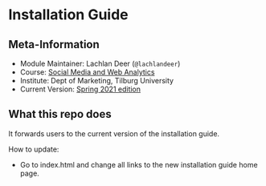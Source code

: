 # Installation Guide

## Meta-Information

* Module Maintainer: Lachlan Deer (`@lachlandeer`)
* Course: [Social Media and Web Analytics](https://tisem-digital-marketing.github.io/2021-smwa)
* Institute: Dept of Marketing, Tilburg University
* Current Version: [Spring 2021 edition](https://tisem-digital-marketing.github.io/2021-smwa-installation-guide/)

## What this repo does

It forwards users to the current version of the installation guide.

How to update:

* Go to index.html and change all links to the new installation guide home page.
